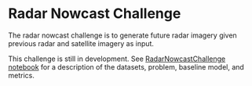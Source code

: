 # Radar Nowcast Challenge

The radar nowcast challenge is to generate future radar imagery given previous radar and satellite imagery as input.


This challenge is still in development.  See [RadarNowcastChallenge notebook](https://github.com/markveillette/sevir_challenges/blob/main/radar_nowcasting/RadarNowcastBenchmarks.ipynb) for a description of the datasets, problem, baseline model, and metrics.
